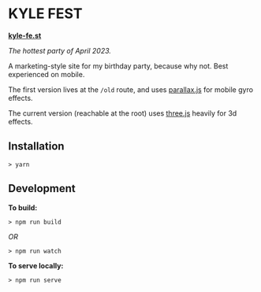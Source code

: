 # KYLE FEST
**[kyle-fe.st](kyle-fe.st)**

_The hottest party of April 2023._

A marketing-style site for my birthday party, because why not. Best experienced on mobile.

The first version lives at the `/old` route, and uses [parallax.js](https://matthew.wagerfield.com/parallax/) for mobile gyro effects.

The current version (reachable at the root) uses [three.js](https://threejs.org/) heavily for 3d effects.

## Installation
`> yarn`

## Development
**To build:**


`> npm run build`

_OR_

`> npm run watch`

**To serve locally:**

`> npm run serve`
